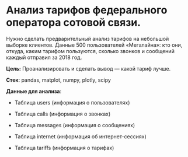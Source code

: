 # Анализ тарифов федерального оператора сотовой связи.
Нужно сделать предварительный анализ тарифов на небольшой выборке клиентов. Данные 500 пользователей «Мегалайна»: кто они, откуда, каким тарифом пользуются, сколько звонков и сообщений каждый отправил за 2018 год. 

**Цель:** Проанализировать и сделать вывод — какой тариф лучше.

**Стек**: pandas, matplot, numpy, plotly, scipy

**Данные для анализа**:

* Таблица users (информация о пользователях)

* Таблица calls (информация о звонках)

* Таблица messages (информация о сообщениях)

* Таблица internet (информация об интернет-сессиях)

* Таблица tariffs (информация о тарифах)